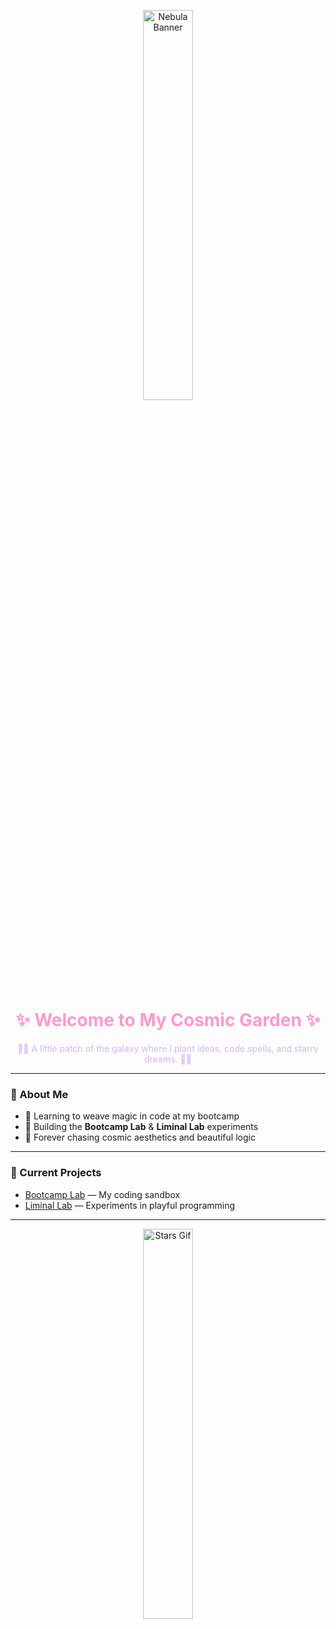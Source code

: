 <!-- Pink + purple nebula background -->
<p align="center">
  <img src="https://media1.tenor.com/images/f83d31e1059301ef744b41907189151f/tenor.gif?itemid=13728967" alt="Nebula Banner" width="40%">
</p>

<h1 align="center" style="color:#ff99cc;">✨ Welcome to My Cosmic Garden ✨</h1>

<p align="center" style="color:#d8b4fe;">
  💜🌌 A little patch of the galaxy where I plant ideas, code spells, and starry dreams. 🌌💜
</p>

---

### 💫 About Me
- 🌸 Learning to weave magic in code at my bootcamp
- 🔮 Building the **Bootcamp Lab** & **Liminal Lab** experiments
- 🌙 Forever chasing cosmic aesthetics and beautiful logic

---

### 🌌 Current Projects
- [Bootcamp Lab](#) — My coding sandbox
- [Liminal Lab](#) — Experiments in playful programming

---

<p align="center">
  <img src="https://78.media.tumblr.com/tumblr_mbi5ttoQkU1qzmhhxo1_500.gif" alt="Stars Gif" width="40%">
</p>
